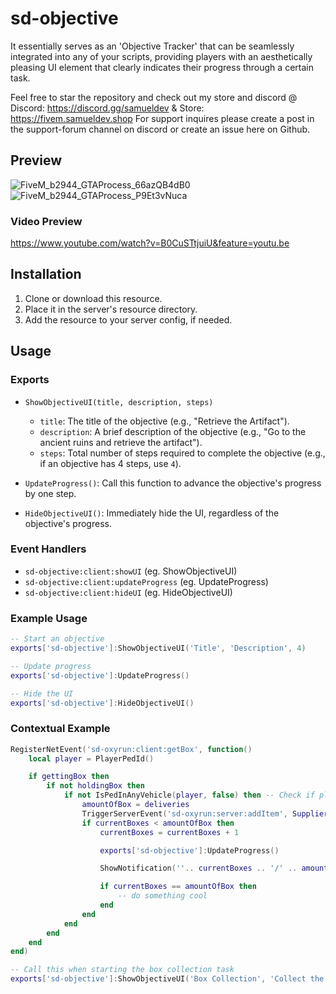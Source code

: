 # sd-objective

It essentially serves as an 'Objective Tracker' that can be seamlessly integrated into any of your scripts, providing players with an aesthetically pleasing UI element that clearly indicates their progress through a certain task.

Feel free to star the repository and check out my store and discord @ Discord: https://discord.gg/samueldev & Store: https://fivem.samueldev.shop 
For support inquires please create a post in the support-forum channel on discord or create an issue here on Github.

## Preview

![FiveM_b2944_GTAProcess_66azQB4dB0](https://github.com/Samuels-Development/sd-objective/assets/99494967/82139df0-9adf-48e0-9cc4-c23bf9b3ebdb)![FiveM_b2944_GTAProcess_P9Et3vNuca](https://github.com/Samuels-Development/sd-objective/assets/99494967/6b3578e0-d93c-42ab-b08d-cfe55fd2e24b)



### Video Preview
https://www.youtube.com/watch?v=B0CuSTtjuiU&feature=youtu.be

## Installation

1. Clone or download this resource.
2. Place it in the server's resource directory.
3. Add the resource to your server config, if needed.

## Usage

### Exports

- `ShowObjectiveUI(title, description, steps)`
   - `title`: The title of the objective (e.g., "Retrieve the Artifact").
   - `description`: A brief description of the objective (e.g., "Go to the ancient ruins and retrieve the artifact").
   - `steps`: Total number of steps required to complete the objective (e.g., if an objective has 4 steps, use `4`).

- `UpdateProgress()`: Call this function to advance the objective's progress by one step.

- `HideObjectiveUI()`: Immediately hide the UI, regardless of the objective's progress.

### Event Handlers

- `sd-objective:client:showUI` (eg. ShowObjectiveUI)
- `sd-objective:client:updateProgress` (eg. UpdateProgress)
- `sd-objective:client:hideUI` (eg. HideObjectiveUI)

### Example Usage

```lua
-- Start an objective
exports['sd-objective']:ShowObjectiveUI('Title', 'Description', 4)

-- Update progress
exports['sd-objective']:UpdateProgress()

-- Hide the UI
exports['sd-objective']:HideObjectiveUI()
```

### Contextual Example
```lua
RegisterNetEvent('sd-oxyrun:client:getBox', function()
    local player = PlayerPedId()

    if gettingBox then
        if not holdingBox then
            if not IsPedInAnyVehicle(player, false) then -- Check if player is not in a vehicle
                amountOfBox = deliveries
                TriggerServerEvent('sd-oxyrun:server:addItem', SupplierPosition, isOnRun)
                if currentBoxes < amountOfBox then
                    currentBoxes = currentBoxes + 1

                    exports['sd-objective']:UpdateProgress()

                    ShowNotification(''.. currentBoxes .. '/' .. amountOfBox .. '')

                    if currentBoxes == amountOfBox then
                        -- do something cool
                    end
                end
            end
        end
    end
end)

-- Call this when starting the box collection task
exports['sd-objective']:ShowObjectiveUI('Box Collection', 'Collect the boxes', amountOfBox)
```


